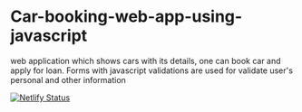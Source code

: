 # Car-booking-web-app-using-javascript
web application which shows cars with its details, one can book car and apply for loan. Forms with javascript validations are used for validate user's personal and other information






[![Netlify Status](https://api.netlify.com/api/v1/badges/9c72b7aa-2f45-4b6c-9675-2df94fe79e43/deploy-status)](https://app.netlify.com/sites/car-booking-site-javascript/deploys)
